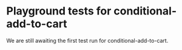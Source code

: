 # Playground tests for conditional-add-to-cart
We are still awaiting the first test run for conditional-add-to-cart.
